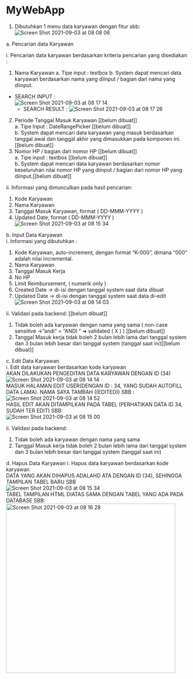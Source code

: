 # MyWebApp

1. Dibutuhkan 1 menu data karyawan dengan fitur sbb:
![Screen Shot 2021-09-03 at 08 08 06](https://user-images.githubusercontent.com/20709687/131936178-11be7192-3cdd-437f-b355-2913ba490d4f.png)

  a. Pencarian data Karyawan

i. Pencarian data karyawan berdasarkan kriteria pencarian yang disediakan :
1. Nama Karyawan
a. Tipe input : textbox
b. System dapat mencari data karyawan berdasarkan nama yang diinput / bagian dari nama yang diinput.
 - SEARCH INPUT :  
    ![Screen Shot 2021-09-03 at 08 17 14](https://user-images.githubusercontent.com/20709687/131936313-8d70f250-467d-45ec-bded-e6be2f07599b.png)    
    - SEARCH RESULT :
    ![Screen Shot 2021-09-03 at 08 17 26](https://user-images.githubusercontent.com/20709687/131936409-9d63219f-1ab5-4277-9b77-e93815a6d499.png)

2. Periode Tanggal Masuk Karyawan [[belum dibuat]]  
a. Tipe Input : DateRangePicker [[belum dibuat]]  
b. System dapat mencari data karyawan yang masuk 
berdasarkan tanggal awal dan tanggal akhir yang 
dimasukkan pada komponen ini. [[belum dibuat]]  
3. Nomor HP / bagian dari nomor HP [[belum dibuat]]  
a. Tipe input : textbox [[belum dibuat]]  
b. System dapat mencari data karyawan berdasarkan nomor 
keseluruhan nilai nomor HP yang diinput / bagian dari 
nomor HP yang diinput.[[belum dibuat]]  

ii. Informasi yang dimunculkan pada hasil pencarian:  
1. Kode Karyawan  
2. Nama Karyawan  
3. Tanggal Masuk Karyawan, format ( DD-MMM-YYYY )  
4. Updated Date, format ( DD-MMM-YYYY )   
![Screen Shot 2021-09-03 at 08 15 34](https://user-images.githubusercontent.com/20709687/131937301-799c2653-f4f2-4340-a95d-f1b6e2feed1b.png)  

b. Input Data Karyawan  
i. Informasi yang dibutuhkan :  
1. Kode Karyawan, auto-increment, dengan format “K-000”, dimana 
“000” adalah nilai incremental.    
2. Nama Karyawan  
3. Tanggal Masuk Kerja  
4. No HP  
5. Limit Reimbursement, ( numerik only )  
6. Created Date → di-isi dengan tanggal system saat data dibuat  
7. Updated Date → di-isi dengan tanggal system saat data di-edit   
![Screen Shot 2021-09-03 at 08 14 03](https://user-images.githubusercontent.com/20709687/131937388-a4e1d437-078e-43e4-9c8f-94ac7421d5f0.png)  

ii. Validasi pada backend: [[belum dibuat]]  
1. Tidak boleh ada karyawan dengan nama yang sama ( non-case 
sensitive →”andi” = “ANDI “ ➔ validated ( X ) ) [[belum dibuat]]  
2. Tanggal Masuk kerja tidak boleh 2 bulan lebih lama dari tanggal 
system dan 3 bulan lebih besar dari tanggal system (tanggal saat ini)[[belum dibuat]]  

c. Edit Data Karyawan  
i. Edit data karyawan berdasarkan kode karyawan   
AKAN DILAKUKAN PENGEDITAN DATA KARYAWAN DENGAN ID (34)  
![Screen Shot 2021-09-03 at 08 14 14](https://user-images.githubusercontent.com/20709687/131937559-46c615da-53bd-4b2d-99fa-c9c5ddd088ba.png)  
MASUK HALAMAN EDIT USER(DENGAN ID : 34, YANG SUDAH AUTOFILL DATA LAMA). NAMA SAYA TAMBAH ((EDITED)) SBB :  
![Screen Shot 2021-09-03 at 08 14 52](https://user-images.githubusercontent.com/20709687/131937723-1a2a4cf1-1b9c-4bb7-8e22-f2312ee9fa1f.png)  
HASIL EDIT AKAN DITAMPILKAN PADA TABEL (PERHATIKAN DATA ID 34, SUDAH TER EDIT) SBB:  
![Screen Shot 2021-09-03 at 08 15 00](https://user-images.githubusercontent.com/20709687/131937853-4a2f4ba3-e42f-4e73-8ed6-db5c8bada522.png)


ii. Validasi pada backend:
1. Tidak boleh ada karyawan dengan nama yang sama
2. Tanggal Masuk kerja tidak boleh 2 bulan lebih lama dari tanggal 
system dan 3 bulan lebih besar dari tanggal system (tanggal saat ini)  

d. Hapus Data Karyawan
i. Hapus data karyawan berdasarkan kode karyawan  
DATA YANG AKAN DIHAPUS ADALAHD ATA DENGAN ID (34), SEHINGGA TAMPILAN TABEL BARU SBB  
![Screen Shot 2021-09-03 at 08 15 34](https://user-images.githubusercontent.com/20709687/131937996-a11e09e5-9f7b-48c6-ae0f-ed79dc5ad4a3.png)  
TABEL TAMPILAN HTML DIATAS SAMA DENGAN TABEL YANG ADA PADA DATABASE SBB:  
<img width="464" alt="Screen Shot 2021-09-03 at 08 16 28" src="https://user-images.githubusercontent.com/20709687/131938109-d7eb91e1-857e-47c2-8bc3-5a7d7d85046a.png">

